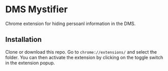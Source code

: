 # DMS Mystifier

Chrome extension for hiding persoanl information in the DMS.

## Installation

Clone or download this repo. Go to `chrome://extensions/` and select the folder. You can then activate the extension by clicking on the toggle switch in the extension popup.